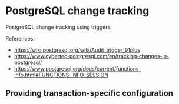 # PostgreSQL change tracking

PostgreSQL change tracking using triggers.

References:

- https://wiki.postgresql.org/wiki/Audit_trigger_91plus
- https://www.cybertec-postgresql.com/en/tracking-changes-in-postgresql/
- https://www.postgresql.org/docs/current/functions-info.html#FUNCTIONS-INFO-SESSION

## Providing transaction-specific configuration

